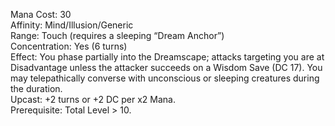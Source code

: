 Mana Cost: 30  
Affinity: Mind/Illusion/Generic  
Range: Touch (requires a sleeping “Dream Anchor”)  
Concentration: Yes (6 turns)  
Effect: You phase partially into the Dreamscape; attacks targeting you are at Disadvantage unless the attacker succeeds on a Wisdom Save (DC 17). You may telepathically converse with unconscious or sleeping creatures during the duration.  
Upcast: +2 turns or +2 DC per x2 Mana.  
Prerequisite: Total Level > 10.